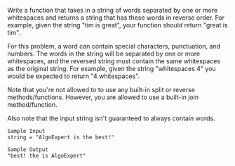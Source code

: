 Write a function that takes in a string of words separated by one or more
whitespaces and returns a string that has these words in reverse order. For
example, given the string "tim is great", your function should
return "great is tim".

For this problem, a word can contain special characters, punctuation, and
numbers. The words in the string will be separated by one or more whitespaces, and the reversed string must contain the same whitespaces as the original string. For example, given the string
"whitespaces 4" you would be expected to return "4 whitespaces".

Note that you're not allowed to to use any built-in
split or reverse methods/functions. However, you
are allowed to use a built-in join method/function.

Also note that the input string isn't guaranteed to always contain words.

```
Sample Input
string = "AlgoExpert is the best!"
```

```
Sample Output
"best! the is AlgoExpert"
```

